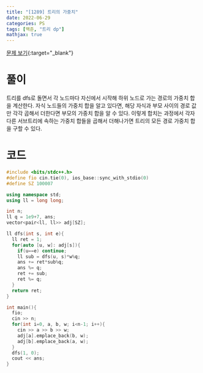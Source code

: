 ```yaml
---
title: "[1289] 트리의 가중치"
date: 2022-06-29
categories: PS
tags: [백준, "트리 dp"]
mathjax: true
---
```


[문제 보기](https://www.acmicpc.net/problem/1289){:target="_blank"}

# 풀이
트리를 dfs로 돌면서 각 노드마다 자신에서 시작해 하위 노드로 가는 경로의 가중치 합을 계산한다. 자식 노드들의 가중치 합을 알고 있다면, 해당 자식과 부모 사이의 경로 값만 각각 곱해서 더한다면 부모의 가중치 합을 알 수 있다. 이렇게 합치는 과정에서 각자 다른 서브트리에 속하는 가중치 합들을 곱해서 더해나가면 트리의 모든 경로 가중치 합을 구할 수 있다. 

# 코드
```c++
#include <bits/stdc++.h>
#define fio cin.tie(0), ios_base::sync_with_stdio(0)
#define SZ 100007

using namespace std;
using ll = long long;

int n;
ll q = 1e9+7, ans;
vector<pair<ll, ll>> adj[SZ];

ll dfs(int s, int e){
  ll ret = 1;
  for(auto [u, w]: adj[s]){
    if(u==e) continue;
    ll sub = dfs(u, s)*w%q;
    ans += ret*sub%q;
    ans %= q;
    ret += sub;
    ret %= q;
  }
  return ret;
}

int main(){
  fio;
  cin >> n;
  for(int i=0, a, b, w; i<n-1; i++){
    cin >> a >> b >> w;
    adj[a].emplace_back(b, w);
    adj[b].emplace_back(a, w);
  }
  dfs(1, 0);
  cout << ans;
}
```

